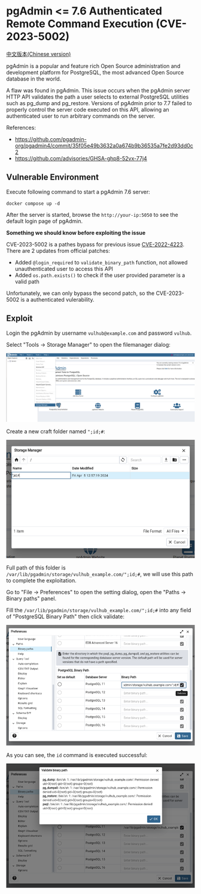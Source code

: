 # pgAdmin <= 7.6 Authenticated Remote Command Execution (CVE-2023-5002)

[中文版本(Chinese version)](README.zh-cn.md)

pgAdmin is a popular and feature rich Open Source administration and development platform for PostgreSQL, the most advanced Open Source database in the world.

A flaw was found in pgAdmin. This issue occurs when the pgAdmin server HTTP API validates the path a user selects to external PostgreSQL utilities such as pg_dump and pg_restore. Versions of pgAdmin prior to 7.7 failed to properly control the server code executed on this API, allowing an authenticated user to run arbitrary commands on the server.

References:

- <https://github.com/pgadmin-org/pgadmin4/commit/35f05e49b3632a0a674b9b36535a7fe2d93dd0c2>
- <https://github.com/advisories/GHSA-ghp8-52vx-77j4>

## Vulnerable Environment

Execute following command to start a pgAdmin 7.6 server:

```
docker compose up -d
```

After the server is started, browse the `http://your-ip:5050` to see the default login page of pgAdmin.

**Something we should know before exploiting the issue**

CVE-2023-5002 is a pathes bypass for previous issue [CVE-2022-4223](https://github.com/vulhub/vulhub/tree/master/pgadmin/CVE-2022-4223). There are 2 updates from official patches:

- Added `@login_required` to `validate_binary_path` function, not allowed unauthenticated user to access this API
- Added `os.path.exists()` to check if the user provided parameter is a valid path

Unfortunately, we can only bypass the second patch, so the CVE-2023-5002 is a authenticated vulerability.

## Exploit

Login the pgAdmin by username `vulhub@example.com` and password `vulhub`.

Select "Tools -> Storage Manager" to open the filemanager dialog:

![](1.png)

Create a new craft folder named `";id;#`:

![](2.png)

Full path of this folder is `/var/lib/pgadmin/storage/vulhub_example.com/";id;#`, we will use this path to complete the exploitation.

Go to "File -> Preferences" to open the setting dialog, open the "Paths -> Binary paths" panel.

Fill the `/var/lib/pgadmin/storage/vulhub_example.com/";id;#` into any field of "PostgreSQL Binary Path" then click validate:

![](3.png)

As you can see, the `id` command is executed successful:

![](4.png)
